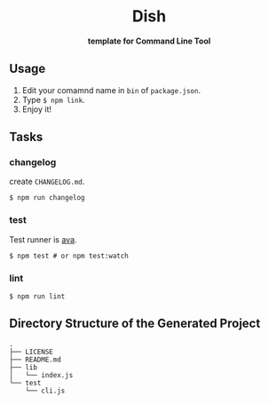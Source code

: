 <div align="center">
  <h1>Dish</h1>
</div>

<div align="center">
  <strong>template for Command Line Tool</strong>
</div>

## Usage
1. Edit your comamnd name in `bin` of `package.json`.
2. Type `$ npm link`.
3. Enjoy it!

## Tasks
### changelog
create `CHANGELOG.md`.
```
$ npm run changelog
```

### test
Test runner is [ava](https://github.com/avajs/ava).
```
$ npm test # or npm test:watch
```

### lint
```
$ npm run lint
```

## Directory Structure of the Generated Project
```
.
├── LICENSE
├── README.md
├── lib
│   └── index.js
└── test
    └── cli.js
```
